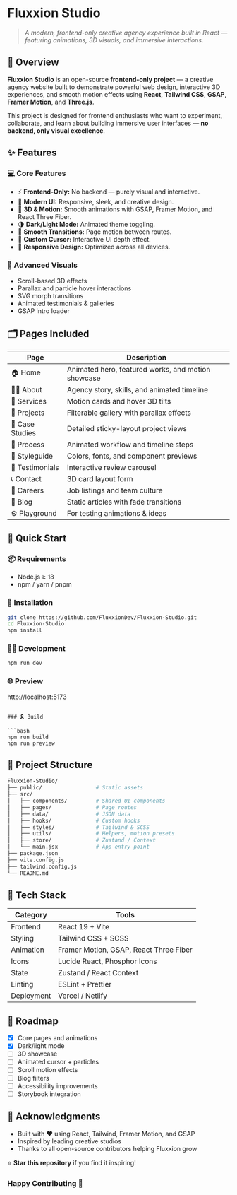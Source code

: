 # Fluxxion Studio

> _A modern, frontend-only creative agency experience built in React — featuring animations, 3D visuals, and immersive interactions._

## 🌟 Overview

**Fluxxion Studio** is an open-source **frontend-only project** — a creative agency website built to demonstrate powerful web design, interactive 3D experiences, and smooth motion effects using **React**, **Tailwind CSS**, **GSAP**, **Framer Motion**, and **Three.js**.

This project is designed for frontend enthusiasts who want to experiment, collaborate, and learn about building immersive user interfaces — **no backend, only visual excellence**.

## ✨ Features

### 💻 Core Features

- ⚡ **Frontend-Only:** No backend — purely visual and interactive.
- 🎨 **Modern UI:** Responsive, sleek, and creative design.
- 🏀 **3D & Motion:** Smooth animations with GSAP, Framer Motion, and React Three Fiber.
- 🌗 **Dark/Light Mode:** Animated theme toggling.
- 🔁 **Smooth Transitions:** Page motion between routes.
- 🦯 **Custom Cursor:** Interactive UI depth effect.
- 📱 **Responsive Design:** Optimized across all devices.

### 🧠 Advanced Visuals

- Scroll-based 3D effects
- Parallax and particle hover interactions
- SVG morph transitions
- Animated testimonials & galleries
- GSAP intro loader

## 🗂️ Pages Included

| Page            | Description                                        |
| --------------- | -------------------------------------------------- |
| 🏠 Home         | Animated hero, featured works, and motion showcase |
| 🧑‍💼 About        | Agency story, skills, and animated timeline        |
| 🧰 Services     | Motion cards and hover 3D tilts                    |
| 🧩 Projects     | Filterable gallery with parallax effects           |
| 📁 Case Studies | Detailed sticky-layout project views               |
| 🦯 Process      | Animated workflow and timeline steps               |
| 🎨 Styleguide   | Colors, fonts, and component previews              |
| 💬 Testimonials | Interactive review carousel                        |
| 📞 Contact      | 3D card layout form                                |
| 🧠 Careers      | Job listings and team culture                      |
| 📖 Blog         | Static articles with fade transitions              |
| ⚙️ Playground   | For testing animations & ideas                     |

## 🚀 Quick Start

### 📦 Requirements

- Node.js ≥ 18
- npm / yarn / pnpm

### 🧮 Installation

```bash
git clone https://github.com/FluxxionDev/Fluxxion-Studio.git
cd Fluxxion-Studio
npm install
```

### 🧑‍💻 Development

```bash
npm run dev
```

### 🌐 Preview

http://localhost:5173

````

### 🎗️ Build

```bash
npm run build
npm run preview
````

## 📁 Project Structure

```bash
Fluxxion-Studio/
├── public/                 # Static assets
├── src/
│   ├── components/         # Shared UI components
│   ├── pages/              # Page routes
│   ├── data/               # JSON data
│   ├── hooks/              # Custom hooks
│   ├── styles/             # Tailwind & SCSS
│   ├── utils/              # Helpers, motion presets
│   ├── store/              # Zustand / Context
│   └── main.jsx            # App entry point
├── package.json
├── vite.config.js
├── tailwind.config.js
└── README.md
```

## 🧱 Tech Stack

| Category   | Tools                                  |
| ---------- | -------------------------------------- |
| Frontend   | React 19 + Vite                        |
| Styling    | Tailwind CSS + SCSS                    |
| Animation  | Framer Motion, GSAP, React Three Fiber |
| Icons      | Lucide React, Phosphor Icons           |
| State      | Zustand / React Context                |
| Linting    | ESLint + Prettier                      |
| Deployment | Vercel / Netlify                       |

## 🧳 Roadmap

- [x] Core pages and animations
- [x] Dark/light mode
- [ ] 3D showcase
- [ ] Animated cursor + particles
- [ ] Scroll motion effects
- [ ] Blog filters
- [ ] Accessibility improvements
- [ ] Storybook integration

## 🙏 Acknowledgments

- Built with ❤️ using React, Tailwind, Framer Motion, and GSAP
- Inspired by leading creative studios
- Thanks to all open-source contributors helping Fluxxion grow

⭐ **Star this repository** if you find it inspiring!

### Happy Contributing 🚀
